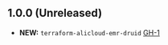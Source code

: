 ## 1.0.0 (Unreleased)

- **NEW:** `terraform-alicloud-emr-druid` [GH-1]( https://github.com/terraform-alicloud-modules/terraform-alicloud-emr-druid/pull/1)
